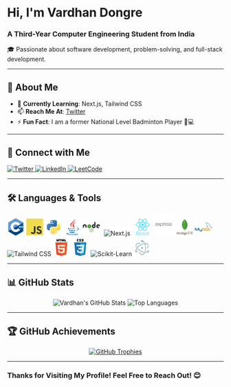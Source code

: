 # **Hi, I'm Vardhan Dongre**  
### **A Third-Year Computer Engineering Student from India**  

🎓 Passionate about software development, problem-solving, and full-stack development. 

---

## 🚀 **About Me**  

- 🌱 **Currently Learning**: Next.js, Tailwind CSS  
- 📫 **Reach Me At**: <a href="https://twitter.com/vardhandongre">Twitter</a>  
- ⚡ **Fun Fact**: I am a former National Level Badminton Player 🏸💻  

---

## 🔗 **Connect with Me**  

<p align="left">
  <a href="https://twitter.com/vardhandongre" target="blank">
    <img src="https://img.shields.io/badge/Twitter-1DA1F2?style=for-the-badge&logo=twitter&logoColor=white" alt="Twitter"/>
  </a>
  <a href="https://linkedin.com/in/vardhandongre" target="blank">
    <img src="https://img.shields.io/badge/LinkedIn-0A66C2?style=for-the-badge&logo=linkedin&logoColor=white" alt="LinkedIn"/>
  </a>
  <a href="https://www.leetcode.com/vardhandongre" target="blank">
    <img src="https://img.shields.io/badge/LeetCode-FFA116?style=for-the-badge&logo=leetcode&logoColor=black" alt="LeetCode"/>
  </a>
</p>

---

## 🛠️ **Languages & Tools**  

<p align="left">
  <img src="https://raw.githubusercontent.com/devicons/devicon/master/icons/cplusplus/cplusplus-original.svg" alt="C++" width="40" height="40"/> 
  <img src="https://raw.githubusercontent.com/devicons/devicon/master/icons/javascript/javascript-original.svg" alt="JavaScript" width="40" height="40"/> 
  <img src="https://raw.githubusercontent.com/devicons/devicon/master/icons/python/python-original.svg" alt="Python" width="40" height="40"/> 
  <img src="https://raw.githubusercontent.com/devicons/devicon/master/icons/java/java-original.svg" alt="Java" width="40" height="40"/> 
  <img src="https://raw.githubusercontent.com/devicons/devicon/master/icons/nodejs/nodejs-original-wordmark.svg" alt="Node.js" width="40" height="40"/>
  <img src="https://cdn.worldvectorlogo.com/logos/nextjs-2.svg" alt="Next.js" width="40" height="40" style="background-color:white;padding:5px;border-radius:5px;"/>
  <img src="https://raw.githubusercontent.com/devicons/devicon/master/icons/react/react-original-wordmark.svg" alt="React" width="40" height="40"/>
  <img src="https://raw.githubusercontent.com/devicons/devicon/master/icons/express/express-original-wordmark.svg" alt="Express" width="40" height="40" style="background-color:white;padding:5px;border-radius:5px;"/>
  <img src="https://raw.githubusercontent.com/devicons/devicon/master/icons/mongodb/mongodb-original-wordmark.svg" alt="MongoDB" width="40" height="40"/>
  <img src="https://raw.githubusercontent.com/devicons/devicon/master/icons/mysql/mysql-original-wordmark.svg" alt="MySQL" width="40" height="40"/> 
  <img src="https://www.vectorlogo.zone/logos/tailwindcss/tailwindcss-icon.svg" alt="Tailwind CSS" width="40" height="40"/>
  <img src="https://raw.githubusercontent.com/devicons/devicon/master/icons/html5/html5-original-wordmark.svg" alt="HTML5" width="40" height="40"/> 
  <img src="https://raw.githubusercontent.com/devicons/devicon/master/icons/css3/css3-original-wordmark.svg" alt="CSS3" width="40" height="40"/> 
  <img src="https://upload.wikimedia.org/wikipedia/commons/0/05/Scikit_learn_logo_small.svg" alt="Scikit-Learn" width="40" height="40"/> 
  <img src="https://raw.githubusercontent.com/devicons/devicon/master/icons/electron/electron-original.svg" alt="Electron" width="40" height="40"/>
</p>

---

## 📊 **GitHub Stats**  

<p align="center">
  <img src="https://github-readme-stats.vercel.app/api?username=vardhand25&show_icons=true&theme=radical&hide_border=true" alt="Vardhan's GitHub Stats" />
  <img src="https://github-readme-stats.vercel.app/api/top-langs?username=vardhand25&show_icons=true&locale=en&layout=compact&theme=radical&hide_border=true" alt="Top Languages" />
</p>

---

## 🏆 **GitHub Achievements**  

<p align="center">
  <a href="https://github.com/ryo-ma/github-profile-trophy">
    <img src="https://github-profile-trophy.vercel.app/?username=vardhand25&theme=radical&margin-w=15" alt="GitHub Trophies" />
  </a>
</p>

---


### **Thanks for Visiting My Profile! Feel Free to Reach Out! 😊**  
